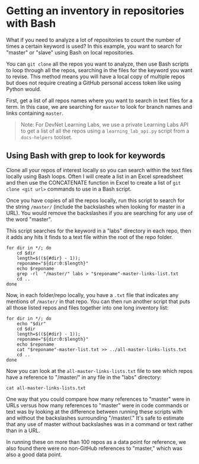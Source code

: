# Getting an inventory in repositories with Bash

What if you need to analyze a lot of repositories to count the number of times a certain keyword is used? In this example, you want to search for "master" or "slave" using Bash on local repositories.

You can `git clone` all the repos you want to analyze, then use Bash scripts to loop through all the repos, searching in the files for the keyword you want to revise. This method means you will have a local copy of multiple repos but does not require creating a GitHub personal access token like using Python would.

First, get a list of all repos names where you want to search in text files for a term. In this case, we are searching for `master` to look for branch names and links containing `master`.

> Note: For DevNet Learning Labs, we use a private Learning Labs API to get a list of all the repos using a `learning_lab_api.py` script from a `docs-helpers` toolset. 

## Using Bash with grep to look for keywords

Clone all your repos of interest locally so you can search within the text files locally using Bash loops. Often I will create a list in an Excel spreadsheet and then use the CONCATENATE function in Excel to create a list of `git clone <git url>` commands to use in a Bash script.

Once you have copies of all the repos locally, run this script to search for the string `/master/` (include the backslashes when looking for master in a URL). You would remove the backslashes if you are searching for any use of the word "master".

This script searches for the keyword in a "labs" directory in each repo, then it adds any hits it finds to a text file within the root of the repo folder. 

```
for dir in */; do
    cd $dir
    length=$((${#dir} - 1));
    reponame="${dir:0:$length}"
    echo $reponame
    grep -rl  "/master/" labs > "$reponame"-master-links-list.txt
    cd ..
done
```

Now, in each folder/repo locally, you have a `.txt` file that indicates any mentions of `/master/` in that repo. You can then run another script that puts all those listed repos and files together into one long inventory list:

```
for dir in */; do
    echo "$dir"
    cd $dir
    length=$((${#dir} - 1));
    reponame="${dir:0:$length}"
    echo $reponame
    cat "$reponame"-master-list.txt >> ../all-master-links-lists.txt
    cd ..
done
```

Now you can look at the `all-master-links-lists.txt` file to see which repos have a reference to "/master/" in any file in the "labs" directory:
```
cat all-master-links-lists.txt
```

One way that you could compare how many references to "master" were in URLs versus how many references to "master" were in code commands or text was by looking at the difference between running these scripts with and without the backslashes surrounding "/master/." It's safe to estimate that any use of master without backslashes was in a command or text rather than in a URL.

In running these on more than 100 repos as a data point for reference, we also found there were no non-GitHub references to "master," which was also a good data point. 